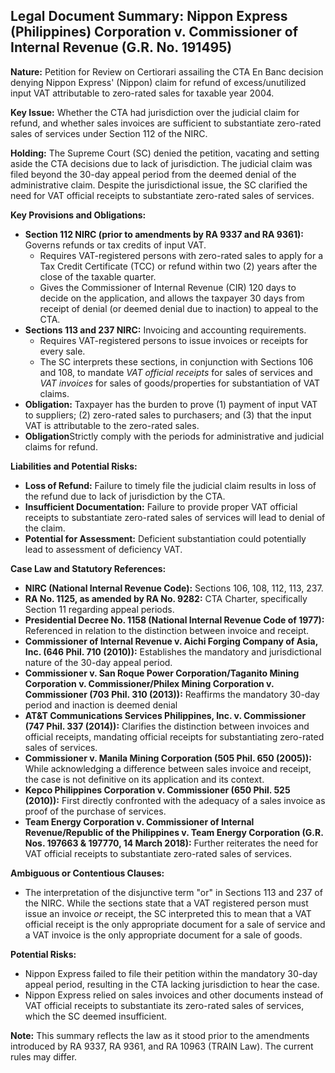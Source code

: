 ## Legal Document Summary: Nippon Express (Philippines) Corporation v. Commissioner of Internal Revenue (G.R. No. 191495)

**Nature:** Petition for Review on Certiorari assailing the CTA En Banc decision denying Nippon Express' (Nippon) claim for refund of excess/unutilized input VAT attributable to zero-rated sales for taxable year 2004.

**Key Issue:** Whether the CTA had jurisdiction over the judicial claim for refund, and whether sales invoices are sufficient to substantiate zero-rated sales of services under Section 112 of the NIRC.

**Holding:** The Supreme Court (SC) denied the petition, vacating and setting aside the CTA decisions due to lack of jurisdiction. The judicial claim was filed beyond the 30-day appeal period from the deemed denial of the administrative claim. Despite the jurisdictional issue, the SC clarified the need for VAT official receipts to substantiate zero-rated sales of services.

**Key Provisions and Obligations:**

*   **Section 112 NIRC (prior to amendments by RA 9337 and RA 9361):** Governs refunds or tax credits of input VAT.
    *   Requires VAT-registered persons with zero-rated sales to apply for a Tax Credit Certificate (TCC) or refund within two (2) years after the close of the taxable quarter.
    *   Gives the Commissioner of Internal Revenue (CIR) 120 days to decide on the application, and allows the taxpayer 30 days from receipt of denial (or deemed denial due to inaction) to appeal to the CTA.
*   **Sections 113 and 237 NIRC:** Invoicing and accounting requirements.
    *   Requires VAT-registered persons to issue invoices or receipts for every sale.
    *   The SC interprets these sections, in conjunction with Sections 106 and 108, to mandate *VAT official receipts* for sales of services and *VAT invoices* for sales of goods/properties for substantiation of VAT claims.
*   **Obligation:** Taxpayer has the burden to prove (1) payment of input VAT to suppliers; (2) zero-rated sales to purchasers; and (3) that the input VAT is attributable to the zero-rated sales.
*   **Obligation**Strictly comply with the periods for administrative and judicial claims for refund.

**Liabilities and Potential Risks:**

*   **Loss of Refund:** Failure to timely file the judicial claim results in loss of the refund due to lack of jurisdiction by the CTA.
*   **Insufficient Documentation:** Failure to provide proper VAT official receipts to substantiate zero-rated sales of services will lead to denial of the claim.
*   **Potential for Assessment:** Deficient substantiation could potentially lead to assessment of deficiency VAT.

**Case Law and Statutory References:**

*   **NIRC (National Internal Revenue Code):** Sections 106, 108, 112, 113, 237.
*   **RA No. 1125, as amended by RA No. 9282:** CTA Charter, specifically Section 11 regarding appeal periods.
*   **Presidential Decree No. 1158 (National Internal Revenue Code of 1977):**  Referenced in relation to the distinction between invoice and receipt.
*   **Commissioner of Internal Revenue v. Aichi Forging Company of Asia, Inc. (646 Phil. 710 (2010)):** Establishes the mandatory and jurisdictional nature of the 30-day appeal period.
*   **Commissioner v. San Roque Power Corporation/Taganito Mining Corporation v. Commissioner/Philex Mining Corporation v. Commissioner (703 Phil. 310 (2013)):** Reaffirms the mandatory 30-day period and inaction is deemed denial
*   **AT&T Communications Services Philippines, Inc. v. Commissioner (747 Phil. 337 (2014)):** Clarifies the distinction between invoices and official receipts, mandating official receipts for substantiating zero-rated sales of services.
*   **Commissioner v. Manila Mining Corporation (505 Phil. 650 (2005)):** While acknowledging a difference between sales invoice and receipt, the case is not definitive on its application and its context.
*   **Kepco Philippines Corporation v. Commissioner (650 Phil. 525 (2010)):** First directly confronted with the adequacy of a sales invoice as proof of the purchase of services.
*   **Team Energy Corporation v. Commissioner of Internal Revenue/Republic of the Philippines v. Team Energy Corporation (G.R. Nos. 197663 & 197770, 14 March 2018):** Further reiterates the need for VAT official receipts to substantiate zero-rated sales of services.

**Ambiguous or Contentious Clauses:**

*   The interpretation of the disjunctive term "or" in Sections 113 and 237 of the NIRC. While the sections state that a VAT registered person must issue an invoice *or* receipt, the SC interpreted this to mean that a VAT official receipt is the only appropriate document for a sale of service and a VAT invoice is the only appropriate document for a sale of goods.

**Potential Risks:**

*   Nippon Express failed to file their petition within the mandatory 30-day appeal period, resulting in the CTA lacking jurisdiction to hear the case.
*   Nippon Express relied on sales invoices and other documents instead of VAT official receipts to substantiate its zero-rated sales of services, which the SC deemed insufficient.

**Note:**  This summary reflects the law as it stood prior to the amendments introduced by RA 9337, RA 9361, and RA 10963 (TRAIN Law). The current rules may differ.
